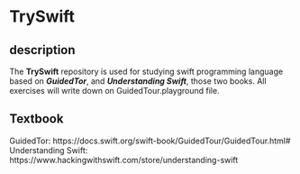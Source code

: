 # TrySwift

## description
The <strong>TrySwift</strong> repository is used for studying swift programming language based on <em><strong>GuidedTor</strong></em>, and <em><strong>Understanding Swift</strong></em>, those two books. All exercises will write down on GuidedTour.playground file.

## Textbook
<p>GuidedTor: https://docs.swift.org/swift-book/GuidedTour/GuidedTour.html# <br>
Understanding Swift: https://www.hackingwithswift.com/store/understanding-swift <p>


